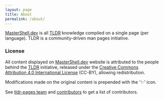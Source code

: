 ```yaml
---
layout: page
title: About
permalink: /about/
---
```



[MasterShell.dev](https://mastershell.dev) is all [TLDR](https://github.com/tldr-pages/tldr) knowledge compiled on a single page (per language). TLDR is a community-driven man pages initiative.

### License
All content displayed on [MasterShell.dev](https://mastershell.dev) website is attributed to the people behind the [TLDR](https://github.com/tldr-pages/tldr) initiative, released under the [Creative Commons Attribution 4.0 International License](https://creativecommons.org/licenses/by/4.0/) (CC-BY), allowing redistribution.

Modifications made on the original content is prepended with the '✨' icon.

See [tldr-pages team](https://github.com/orgs/tldr-pages/people) and [contributors](https://github.com/tldr-pages/tldr/graphs/contributors) to get a list of contributors.